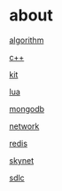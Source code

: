 # about

<a href="https://github.com/losophy/algorithm/blob/master/README.md"> algorithm</a>

<a href="https://github.com/losophy/cc11/blob/master/README.md"> c++</a>

<a href="https://github.com/losophy/raindrop/blob/master/content/README_kit.md"> kit</a>

<a href="https://github.com/losophy/raindrop/blob/master/content/README_lua.md"> lua</a>

<a href="https://github.com/losophy/raindrop/blob/master/content/README_mongodb.md"> mongodb</a>

<a href="https://github.com/losophy/raindrop/blob/master/content/README_network.md"> network</a>

<a href="https://github.com/losophy/raindrop/blob/master/content/README_redis.md"> redis</a>

<a href="https://github.com/losophy/skynet/blob/master/doc/README_skynet.md"> skynet</a>

<a href="https://github.com/losophy/raindrop/blob/master/content/README_sdlc.md"> sdlc</a>

